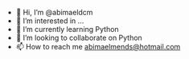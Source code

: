 - 👋 Hi, I’m @abimaeldcm
- 👀 I’m interested in ...
- 🌱 I’m currently learning Python
- 💞️ I’m looking to collaborate on Python
- 📫 How to reach me abimaelmends@hotmail.com

<!---
abimaeldcm/abimaeldcm is a ✨ special ✨ repository because its `README.md` (this file) appears on your GitHub profile.
You can click the Preview link to take a look at your changes.
--->
